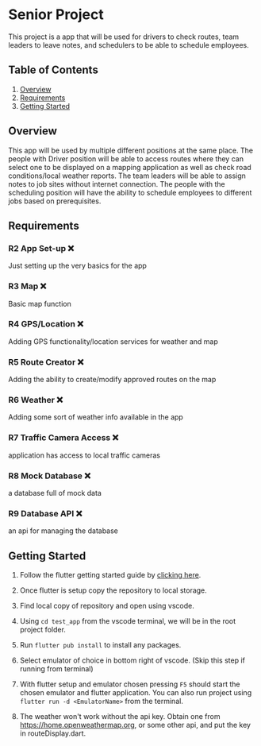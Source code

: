# Senior Project

This project is a app that will be used for drivers to check routes, team leaders to leave notes, and schedulers to be able to schedule employees.

## Table of Contents

1. [Overview](#overview)
2. [Requirements](#features)
3. [Getting Started](#getting-started)

## Overview

This app will be used by multiple different positions at the same place. The people with Driver position will be able to access routes where they can select one to be displayed on a mapping application as well as check road conditions/local weather reports. The team leaders will be able to assign notes to job sites without internet connection. The people with the scheduling position will have the ability to schedule employees to different jobs based on prerequisites.  

## Requirements

### R2	App Set-up	❌
Just setting up the very basics for the app
### R3	Map	❌
Basic map function
### R4	GPS/Location	❌
Adding GPS functionality/location services for weather and map
### R5	Route Creator	❌
Adding the ability to create/modify approved routes on the map
### R6	Weather	❌
Adding some sort of weather info available in the app
### R7	Traffic Camera Access	❌
application has access to local traffic cameras
### R8	Mock Database	❌
a database full of mock data
### R9	Database API	❌
an api for managing the database

## Getting Started


1. Follow the flutter getting started guide by [clicking here](https://docs.flutter.dev/get-started/install).

2. Once flutter is setup copy the repository to local storage.

3. Find local copy of repository and open using vscode.

4. Using `cd test_app` from the vscode terminal, we will be in the root project folder.

5. Run `flutter pub install` to install any packages.

6. Select emulator of choice in bottom right of vscode. (Skip this step if running from terminal)

7. With flutter setup and emulator chosen pressing `F5` should start the chosen emulator and flutter application. You can also run project using `flutter run -d <EmulatorName>` from the terminal.


8. The weather won't work without the api key. Obtain one from https://home.openweathermap.org, or some other api, and put the key in routeDisplay.dart.




